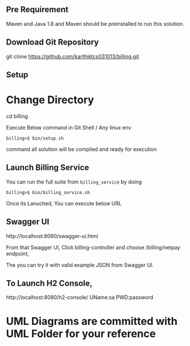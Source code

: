 
## Pre Requirement

Maven and Java 1.8 and Maven should be preinstalled to run this solution.

## Download Git Repository

git clone https://github.com/karthiktcs031013/billing.git

## Setup
# Change Directory

cd billing

Execute Below command in Git Shell / Any linux env

```
billing>$ bin/setup.sh
```
command all solution will be complied and ready for execution

## Launch Billing Service

You can run the full suite from `billing_service` by doing
```
billing>$ bin/billing_service.sh

````
Once its Lanuched, You can execute below URL

## Swagger UI

http://localhost:8080/swagger-ui.html

From that Swagger UI, Click billing-controller and choose /billing/netpay endpoint,

The you can try it with valid example JSON from Swagger UI.

## To Launch H2 Console,

http://localhost:8080/h2-console/
UName:sa
PWD:password

# UML Diagrams are committed with UML Folder for your reference





